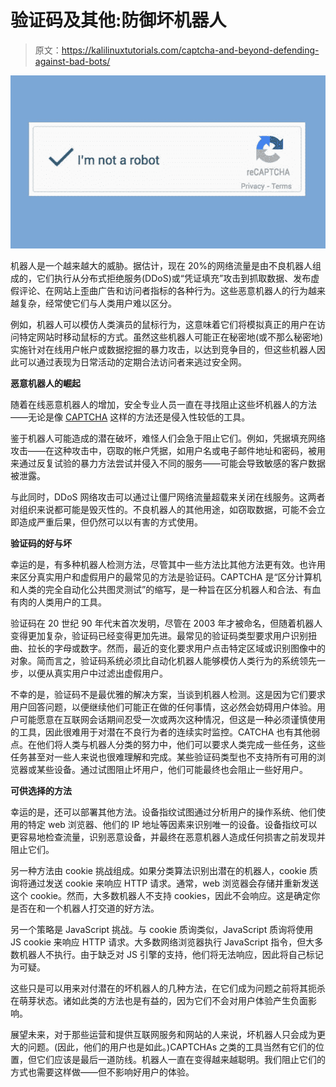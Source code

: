 # 验证码及其他:防御坏机器人

> 原文：<https://kalilinuxtutorials.com/captcha-and-beyond-defending-against-bad-bots/>

[![CAPTCHA And Beyond: Defending Against Bad Bots](img//9d00f07b2652260ce545eb6d912b9220.png "CAPTCHA And Beyond: Defending Against Bad Bots")](https://1.bp.blogspot.com/-mxqpRc9m1Ss/X06AZ5jAyNI/AAAAAAAAKUA/S0lZg7mwuokaUBusWZOPXkZ3FFMTmXPrQCLcBGAsYHQ/s16000/captia.jpg)

机器人是一个越来越大的威胁。据估计，现在 20%的网络流量是由不良机器人组成的，它们执行从分布式拒绝服务(DDoS)或“凭证填充”攻击到抓取数据、发布虚假评论、在网站上歪曲广告和访问者指标的各种行为。这些恶意机器人的行为越来越复杂，经常使它们与人类用户难以区分。

例如，机器人可以模仿人类演员的鼠标行为，这意味着它们将模拟真正的用户在访问特定网站时移动鼠标的方式。虽然这些机器人可能正在秘密地(或不那么秘密地)实施针对在线用户帐户或数据挖掘的暴力攻击，以达到竞争目的，但这些机器人因此可以通过表现为日常活动的定期合法访问者来逃过安全网。

**恶意机器人的崛起**

随着在线恶意机器人的增加，安全专业人员一直在寻找阻止这些坏机器人的方法——无论是像 [CAPTCHA](https://www.imperva.com/learn/application-security/what-is-captcha/) 这样的方法还是侵入性较低的工具。

鉴于机器人可能造成的潜在破坏，难怪人们会急于阻止它们。例如，凭据填充网络攻击——在这种攻击中，窃取的帐户凭据，如用户名或电子邮件地址和密码，被用来通过反复试验的暴力方法尝试并侵入不同的服务——可能会导致敏感的客户数据被泄露。

与此同时，DDoS 网络攻击可以通过让僵尸网络流量超载来关闭在线服务。这两者对组织来说都可能是毁灭性的。不良机器人的其他用途，如窃取数据，可能不会立即造成严重后果，但仍然可以以有害的方式使用。

**验证码的好与坏**

幸运的是，有多种机器人检测方法，尽管其中一些方法比其他方法更有效。也许用来区分真实用户和虚假用户的最常见的方法是验证码。CAPTCHA 是“区分计算机和人类的完全自动化公共图灵测试”的缩写，是一种旨在区分机器人和合法、有血有肉的人类用户的工具。

验证码在 20 世纪 90 年代末首次发明，尽管在 2003 年才被命名，但随着机器人变得更加复杂，验证码已经变得更加先进。最常见的验证码类型要求用户识别扭曲、拉长的字母或数字。然而，最近的变化要求用户点击特定区域或识别图像中的对象。简而言之，验证码系统必须比自动化机器人能够模仿人类行为的系统领先一步，以便从真实用户中过滤出虚假用户。

不幸的是，验证码不是最优雅的解决方案，当谈到机器人检测。这是因为它们要求用户回答问题，以便继续他们可能正在做的任何事情，这必然会妨碍用户体验。用户可能愿意在互联网会话期间忍受一次或两次这种情况，但这是一种必须谨慎使用的工具，因此很难用于对潜在不良行为者的连续实时监控。CATCHA 也有其他弱点。在他们将人类与机器人分类的努力中，他们可以要求人类完成一些任务，这些任务甚至对一些人来说也很难理解和完成。某些验证码类型也不支持所有可用的浏览器或某些设备。通过试图阻止坏用户，他们可能最终也会阻止一些好用户。

**可供选择的方法**

幸运的是，还可以部署其他方法。设备指纹试图通过分析用户的操作系统、他们使用的特定 web 浏览器、他们的 IP 地址等因素来识别唯一的设备。设备指纹可以更容易地检查流量，识别恶意设备，并最终在恶意机器人造成任何损害之前发现并阻止它们。

另一种方法由 cookie 挑战组成。如果分类算法识别出潜在的机器人，cookie 质询将通过发送 cookie 来响应 HTTP 请求。通常，web 浏览器会存储并重新发送这个 cookie。然而，大多数机器人不支持 cookies，因此不会响应。这是确定你是否在和一个机器人打交道的好方法。

另一个策略是 JavaScript 挑战。与 cookie 质询类似，JavaScript 质询将使用 JS cookie 来响应 HTTP 请求。大多数网络浏览器执行 JavaScript 指令，但大多数机器人不执行。由于缺乏对 JS 引擎的支持，他们将无法响应，因此将自己标记为可疑。

这些只是可以用来对付潜在的坏机器人的几种方法，在它们成为问题之前将其扼杀在萌芽状态。诸如此类的方法也是有益的，因为它们不会对用户体验产生负面影响。

展望未来，对于那些运营和提供互联网服务和网站的人来说，坏机器人只会成为更大的问题。(因此，他们的用户也是如此。)CAPTCHAs 之类的工具当然有它们的位置，但它们应该是最后一道防线。机器人一直在变得越来越聪明。我们阻止它们的方式也需要这样做——但不影响好用户的体验。